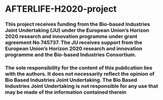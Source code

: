 # AFTERLIFE-H2020-project
### This project receives funding from the Bio-based Industries Joint Undertaking (JU) under the European Union’s Horizon 2020 research and innovation programme under grant agreement No 745737. The JU receives support from the European Union’s Horizon 2020 research and innovation programme and the Bio-based Industries Consortium.
### The sole responsibility for the content of this publication lies with the authors. It does not necessarily reflect the opinion of Bio Based Industries Joint Undertaking. The Bio Based Industries Joint Undertaking is not responsible for any use that may be made of the information contained therein
